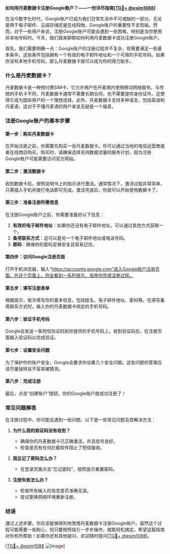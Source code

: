 **如何用丹麦数据卡注册Google账户？——一份详尽指南[[TG💪+ @esim1088](https://t.me/s/esim1088)]**

在当今数字化时代，Google账户已成为我们日常生活中不可或缺的一部分。无论是用于电子邮件、云端存储还是在线购物，Google账户的重要性不言而喻。然而，对于一些用户来说，注册Google账户可能会遇到一些困难，特别是当你使用非本地号码时。今天，我们就来聊聊如何利用丹麦数据卡成功注册Google账户。

首先，我们需要明确一点：Google账户的注册过程并不复杂，但需要满足一些基本条件。这些条件包括拥有一个有效的电子邮件地址和一个可用的手机号码。如果你没有本地手机号码，那么丹麦数据卡就可以成为你的得力助手。

### 什么是丹麦数据卡？

丹麦数据卡是一种预付费SIM卡，它允许用户在丹麦境内使用移动网络服务。与传统的手机卡不同，丹麦数据卡通常不需要长期合同，也不需要提供身份证件。这使得它成为国际用户的一个理想选择。此外，丹麦数据卡支持多种语言，包括英语和丹麦语，这对于不懂丹麦语的用户来说无疑是一个福音。

### 注册Google账户的基本步骤

#### 第一步：购买丹麦数据卡

在开始注册之前，你需要先购买一张丹麦数据卡。你可以通过当地的电信运营商或者在线商店购买。购买时，请确保选择支持数据流量的服务计划，因为注册Google账户可能需要访问官方网站。

#### 第二步：激活数据卡

收到数据卡后，按照说明书上的指示进行激活。通常情况下，激活过程非常简单，只需插入手机并拨打电话即可完成。激活完成后，你就可以开始使用数据卡了。

#### 第三步：准备注册所需信息

在注册Google账户之前，你需要准备好以下信息：

1. **有效的电子邮件地址**：如果你还没有电子邮件地址，可以通过其他方式获取一个。
2. **备用联系方式**：这可以是另一个电子邮件地址或电话号码。
3. **密码**：确保你的密码足够安全且容易记住。

#### 第四步：访问Google注册页面

打开手机浏览器，输入“https://accounts.google.com”进入Google账户注册页面。在这个页面上，你会看到一系列提示，指导你完成注册过程。

#### 第五步：填写注册表单

根据提示，依次填写你的基本信息，包括姓名、电子邮件地址、密码等。在填写备用联系方式时，输入你的丹麦数据卡绑定的手机号码。

#### 第六步：验证手机号码

Google会发送一条短信验证码到你提供的手机号码上。收到验证码后，在注册页面输入验证码以完成验证。

#### 第七步：设置安全问题

为了保护你的账户安全，Google会要求你设置几个安全问题。这些问题的答案应该尽量独特且不容易被猜测。

#### 第八步：完成注册

最后，点击“创建账户”按钮，你的Google账户就成功注册了！

### 常见问题解答

在注册过程中，你可能会遇到一些问题。以下是一些常见问题及其解决方法：

1. **为什么我的验证码没有收到？**
   - 确保你的丹麦数据卡已正确激活，并且信号良好。
   - 检查是否有任何拦截软件阻止了短信接收。

2. **我忘记了密码怎么办？**
   - 在登录页面点击“忘记密码”，按照提示重置密码。

3. **注册失败怎么办？**
   - 检查所有输入的信息是否准确无误。
   - 尝试更换网络环境重新注册。

### 结语

通过上述步骤，你应该能够顺利地使用丹麦数据卡注册Google账户。虽然这个过程可能需要一些耐心，但只要按照指引一步步操作，就能轻松搞定。希望这篇指南对你有所帮助！如果你还有其他疑问，欢迎随时提问[[TG💪+ @esim1088](https://t.me/s/esim1088)]。

[[TG💪+ @esim1088](https://t.me/s/esim1088) ![Image](https://i.postimg.cc/4NQfJmqS/Snipaste-2025-05-13-00-14-12.png)]